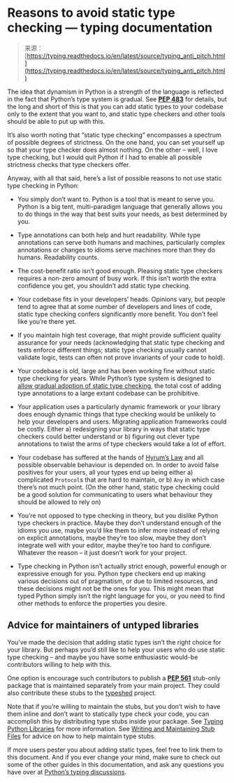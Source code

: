 <!--yml
category: 未分类
date: 2024-05-27 15:17:36
-->

# Reasons to avoid static type checking — typing documentation

> 来源：[https://typing.readthedocs.io/en/latest/source/typing_anti_pitch.html](https://typing.readthedocs.io/en/latest/source/typing_anti_pitch.html)

The idea that dynamism in Python is a strength of the language is reflected in the fact that Python’s type system is gradual. See [**PEP 483**](https://peps.python.org/pep-0483/) for details, but the long and short of this is that you can add static types to your codebase only to the extent that you want to, and static type checkers and other tools should be able to put up with this.

It’s also worth noting that “static type checking” encompasses a spectrum of possible degrees of strictness. On the one hand, you can set yourself up so that your type checker does almost nothing. On the other – well, I love type checking, but I would quit Python if I had to enable all possible strictness checks that type checkers offer.

Anyway, with all that said, here’s a list of possible reasons to not use static type checking in Python:

*   You simply don’t want to. Python is a tool that is meant to serve you. Python is a big tent, multi-paradigm language that generally allows you to do things in the way that best suits your needs, as best determined by you.

*   Type annotations can both help and hurt readability. While type annotations can serve both humans and machines, particularly complex annotations or changes to idioms serve machines more than they do humans. Readability counts.

*   The cost-benefit ratio isn’t good enough. Pleasing static type checkers requires a non-zero amount of busy work. If this isn’t worth the extra confidence you get, you shouldn’t add static type checking.

*   Your codebase fits in your developers’ heads. Opinions vary, but people tend to agree that at some number of developers and lines of code, static type checking confers significantly more benefit. You don’t feel like you’re there yet.

*   If you maintain high test coverage, that might provide sufficient quality assurance for your needs (acknowledging that static type checking and tests enforce different things; static type checking usually cannot validate logic, tests can often not prove invariants of your code to hold).

*   Your codebase is old, large and has been working fine without static type checking for years. While Python’s type system is designed to [allow gradual adoption of static type checking](https://mypy.readthedocs.io/en/stable/existing_code.html), the total cost of adding type annotations to a large extant codebase can be prohibitive.

*   Your application uses a particularly dynamic framework or your library does enough dynamic things that type checking would be unlikely to help your developers and users. Migrating application frameworks could be costly. Either a) redesigning your library in ways that static type checkers could better understand or b) figuring out clever type annotations to twist the arms of type checkers would take a lot of effort.

*   Your codebase has suffered at the hands of [Hyrum’s Law](https://www.hyrumslaw.com/) and all possible observable behaviour is depended on. In order to avoid false positives for your users, all your types end up being either a) complicated `Protocol`s that are hard to maintain, or b) `Any` in which case there’s not much point. (On the other hand, static type checking could be a good solution for communicating to users what behaviour they should be allowed to rely on)

*   You’re not opposed to type checking in theory, but you dislike Python type checkers in practice. Maybe they don’t understand enough of the idioms you use, maybe you’d like them to infer more instead of relying on explicit annotations, maybe they’re too slow, maybe they don’t integrate well with your editor, maybe they’re too hard to configure. Whatever the reason – it just doesn’t work for your project.

*   Type checking in Python isn’t actually strict enough, powerful enough or expressive enough for you. Python type checkers end up making various decisions out of pragmatism, or due to limited resources, and these decisions might not be the ones for you. This might mean that typed Python simply isn’t the right language for you, or you need to find other methods to enforce the properties you desire.

## Advice for maintainers of untyped libraries

You’ve made the decision that adding static types isn’t the right choice for your library. But perhaps you’d still like to help your users who do use static type checking – and maybe you have some enthusiastic would-be contributors willing to help with this.

One option is encourage such contributors to publish a [**PEP 561**](https://peps.python.org/pep-0561/) stub-only package that is maintained separately from your main project. They could also contribute these stubs to the [typeshed](https://github.com/python/typeshed) project.

Note that if you’re willing to maintain the stubs, but you don’t wish to have them inline and don’t want to statically type check your code, you can accomplish this by distributing type stubs inside your package. See [Typing Python Libraries](libraries.html#libraries) for more information. See [Writing and Maintaining Stub Files](writing_stubs.html#writing-stubs) for advice on how to help maintain type stubs.

If more users pester you about adding static types, feel free to link them to this document. And if you ever change your mind, make sure to check out some of the other guides in this documentation, and ask any questions you have over at [Python’s typing discussions](https://github.com/python/typing/discussions).